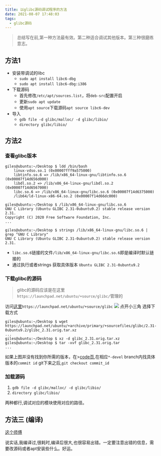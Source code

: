 ```yaml
---
title: 以glibc源码调试程序的方法
date: 2021-08-07 17:48:03
tags:
  - glibc源码
---
```

> 总结写在前,第一种方法最有效。第二种适合调试其他版本。第三种很磨练意志。
## 方法1

* 安装带调试的libc
  * `sudo apt install libc6-dbg`
  * `sudo apt install libc6-dbg:i386`
* 下载源码
  * 首先修改`/etc/apt/sources.list`，将`deb-src`配置开启
  * 更新`sudo apt update`
  * 使用`apt source`下载源码`apt source libc6-dev`
* 导入
  * `gdb file -d glibc/malloc/ -d glibc/libio/` 
  * `directory glibc/libio/`

## 方法2

### 查看glibc版本

```shell
giles@ubuntu:~/Desktop $ ldd /bin/bash
	linux-vdso.so.1 (0x00007fff9a575000)
	libtinfo.so.6 => /lib/x86_64-linux-gnu/libtinfo.so.6 (0x00007f14d656d000)
	libdl.so.2 => /lib/x86_64-linux-gnu/libdl.so.2 (0x00007f14d6567000)
	libc.so.6 => /lib/x86_64-linux-gnu/libc.so.6 (0x00007f14d6375000)
	/lib64/ld-linux-x86-64.so.2 (0x00007f14d66dc000)

giles@ubuntu:~/Desktop $ /lib/x86_64-linux-gnu/libc.so.6
GNU C Library (Ubuntu GLIBC 2.31-0ubuntu9.2) stable release version 2.31.
Copyright (C) 2020 Free Software Foundation, Inc.
...

giles@ubuntu:~/Desktop $ strings /lib/x86_64-linux-gnu/libc.so.6 | grep "GNU C Library"
GNU C Library (Ubuntu GLIBC 2.31-0ubuntu9.2) stable release version 2.31.

```
* `libc.so.6`链接的文件`/lib/x86_64-linux-gnu/libc.so.6`即是编译时默认链接的
* 通过执行或者strings 获取具体版本 `Ubuntu GLIBC 2.31-0ubuntu9.2`
### 下载glibc的源码  

> glibc的源码应该是在这里`https://launchpad.net/ubuntu/+source/glibc/`管理的 

访问[这里](https://launchpad.net/ubuntu/+source/glibc)`https://launchpad.net/ubuntu/+source/glibc`
![](https://files.catbox.moe/2zuo6a.png)
点开小三角 选择下载方式
```shell
giles@ubuntu:~/Desktop $ wget https://launchpad.net/ubuntu/+archive/primary/+sourcefiles/glibc/2.31-0ubuntu9.2/glibc_2.31.orig.tar.xz
...
giles@ubuntu:~/Desktop $ xz -d glibc_2.31.orig.tar.xz 
giles@ubuntu:~/Desktop $ tar -xvf glibc_2.31.orig.tar 
...
```
如果上图并没有找到你所需的版本，在>[code页](https://code.launchpad.net/ubuntu/+source/glibc),在相应`*-devel` branch内找具体版本的`commit id`
git下来之后,`git checkout commit_id`

### 加载源码

1. `gdb file -d glibc/malloc/ -d glibc/libio/` 
2. `directory glibc/libio/`

两种都行,调试对应的模块使用对应的路径。
## 方法三 (编译)

[这个师傅](https://www.cnblogs.com/zq10/p/14314952.html)

说实话,我编译过,很耗时,编译后很大,也很容易出错。一定要注意出错的信息，需要改源码或者apt安装些什么。好运。

